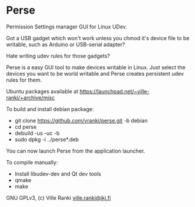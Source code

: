 Perse
=====

Permission Settings manager GUI for Linux UDev.

Got a USB gadget which won't work unless you chmod it's device file to be writable, such
as Arduino or USB-serial adapter?

Hate writing udev rules for those gadgets?

Perse is a easy GUI tool to make devices writable in Linux. Just select the devices
you want to be world writable and Perse creates persistent udev rules for them.

Ubuntu packages available at https://launchpad.net/~ville-ranki/+archive/misc

To build and install debian package:

 * git clone https://github.com/vranki/perse.git -b debian
 * cd perse
 * debuild -us -uc -b
 * sudo dpkg -i ../perse*.deb

You can now launch Perse from the application launcher.


To compile manually:

 * Install libudev-dev and Qt dev tools
 * qmake
 * make

GNU GPLv3, (c) Ville Ranki <ville.ranki@iki.fi>


